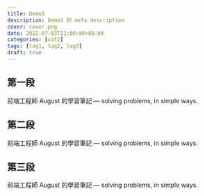 ```yaml
---
title: Demo3
description: Demo3 的 meta description
cover: cover.png
date: 2022-07-03T11:00:00+08:00
categories: [cat2]
tags: [tag1, tag2, tag3]
draft: true
---
```


## 第一段
前端工程師 August 的學習筆記 — solving problems, in simple ways.

## 第二段
前端工程師 August 的學習筆記 — solving problems, in simple ways.

## 第三段
前端工程師 August 的學習筆記 — solving problems, in simple ways.